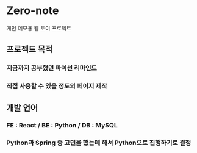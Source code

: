 # Zero-note
개인 메모용 웹 토이 프로젝트

## 프로젝트 목적
### 지금까지 공부했던 파이썬 리마인드
### 직접 사용할 수 있을 정도의 페이지 제작

## 개발 언어
### FE : React / BE : Python / DB : MySQL
### Python과 Spring 중 고민을 했는데 해서 Python으로 진행하기로 결정
